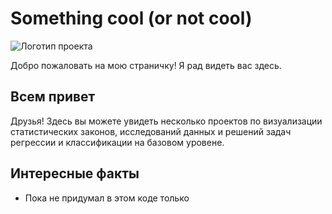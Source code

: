 # Something cool (or not cool)

![Логотип проекта](https://drive.google.com/file/d/18TK2DN5xSAsB5n_ZQhS3q_3FBjw8FPho/view?usp=sharing)

Добро пожаловать на мою страничку! Я рад видеть вас здесь.

## Всем привет

Друзья! Здесь вы можете увидеть несколько проектов по визуализации статистических законов, исследований данных и решений задач регрессии и классификации на базовом уровене.

## Интересные факты

- Пока не придумал  в этом коде только
